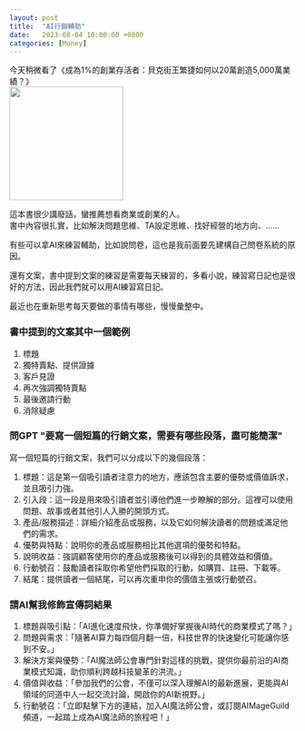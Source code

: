```yaml
---
layout: post
title:  "AI行銷輔助"
date:   2023-08-04 10:00:00 +0800
categories: [Money]
---
```


今天稍微看了《成為1%的創業存活者：貝克街王繁捷如何以20萬創造5,000萬業績？》  
<img src="https://www.books.com.tw/img/001/088/13/0010881351.jpg" height="200">

這本書很少講廢話，蠻推薦想看商業或創業的人。  
書中內容很扎實，比如解決問題思維、TA設定思維、找好經營的地方向、......

有些可以拿AI來練習輔助，比如說問卷，這也是我前面要先建構自己問卷系統的原因。

還有文案，書中提到文案的練習是需要每天練習的，多看小說，練習寫日記也是很好的方法，因此我們就可以用AI練習寫日記。

最近也在重新思考每天要做的事情有哪些，慢慢彙整中。

### 書中提到的文案其中一個範例
1. 標題
1. 獨特賣點、提供證據
1. 客戶見證
1. 再次強調獨特賣點
1. 最後邀請行動
1. 消除疑慮

### 問GPT "要寫一個短篇的行銷文案，需要有哪些段落，盡可能簡潔"
寫一個短篇的行銷文案，我們可以分成以下的幾個段落：
1. 標題：這是第一個吸引讀者注意力的地方，應該包含主要的優勢或價值訴求，並且吸引力強。
1. 引入段：這一段是用來吸引讀者並引導他們進一步瞭解的部分。這裡可以使用問題、故事或者其他引人入勝的開頭方式。
1. 產品/服務描述：詳細介紹產品或服務，以及它如何解決讀者的問題或滿足他們的需求。
1. 優勢與特點：說明你的產品或服務相比其他選項的優勢和特點。
1. 說明收益：強調顧客使用你的產品或服務後可以得到的具體效益和價值。
1. 行動號召：鼓勵讀者採取你希望他們採取的行動，如購買、註冊、下載等。
1. 結尾：提供讀者一個結尾，可以再次重申你的價值主張或行動號召。

### 請AI幫我修飾宣傳詞結果
1. 標題與吸引點：「AI進化速度飛快，你準備好掌握後AI時代的商業模式了嗎？」
1. 問題與需求：「隨著AI算力每四個月翻一倍，科技世界的快速變化可能讓你感到不安。」
1. 解決方案與優勢：「AI魔法師公會專門針對這樣的挑戰，提供你最前沿的AI商業模式知識，助你順利跨越科技變革的洪流。」
1. 價值與收益：「參加我們的公會，不僅可以深入理解AI的最新進展，更能與AI領域的同道中人一起交流討論，開啟你的AI新視野。」
1. 行動號召：「立即點擊下方的連結，加入AI魔法師公會，或訂閱AIMageGuild頻道，一起踏上成為AI魔法師的旅程吧！」